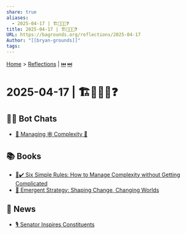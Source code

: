 ```yaml
---
share: true
aliases:
  - 2025-04-17 | 🏗️🙈🙉🙊❓
title: 2025-04-17 | 🏗️🙈🙉🙊❓
URL: https://bagrounds.org/reflections/2025-04-17
Author: "[[bryan-grounds]]"
tags: 
---
```

[Home](../index.md) > [Reflections](./index.md) | [⏮️](./2025-04-16.md) [⏭️](./2025-04-18.md)  
# 2025-04-17 | 🏗️🙈🙉🙊❓  
## 🤖💬 Bot Chats  
- [🧭 Managing 🕸️ Complexity 🧠](../bot-chats/managing-complexity.md)  
  
## 📚 Books  
- [🧶✔️ Six Simple Rules: How to Manage Complexity without Getting Complicated](../books/six-simple-rules.md)  
- [🦋 Emergent Strategy: Shaping Change, Changing Worlds](../books/emergent-strategy.md)  
  
## 📰 News  
- [🎙️ Senator Inspires Constituents](../articles/we-are-all-afraid-speaking-to-alaska-nonprofit-leaders-murkowski-gets-candid-on-upheaval-in-federal-government.md)  
